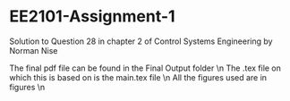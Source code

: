 # EE2101-Assignment-1
Solution to Question 28 in chapter 2 of Control Systems Engineering by Norman Nise

The final pdf file can be found in the Final Output folder \n
The .tex file on which this is based on is the main.tex file \n 
All the figures used are in figures \n
